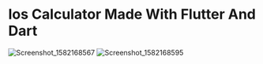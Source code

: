 # Ios Calculator Made With Flutter And Dart

![Screenshot_1582168567](https://user-images.githubusercontent.com/34693862/74897692-876a8800-53a0-11ea-874a-7d67fadb20a4.png)
![Screenshot_1582168595](https://user-images.githubusercontent.com/34693862/74897694-89344b80-53a0-11ea-9cef-ee2074dd2a10.png)
